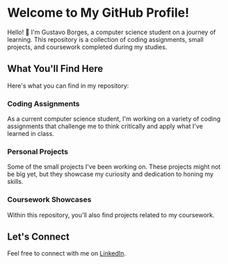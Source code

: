 # Welcome to My GitHub Profile!

Hello! 👋 I'm Gustavo Borges, a computer science student on a journey of learning. This repository is a collection of coding assignments, small projects, and coursework completed during my studies.

## What You'll Find Here

Here's what you can find in my repository:

### Coding Assignments

As a current computer science student, I'm working on a variety of coding assignments that challenge me to think critically and apply what I've learned in class.

### Personal Projects

Some of the small projects I've been working on. These projects might not be big yet, but they showcase my curiosity and dedication to honing my skills.

### Coursework Showcases

Within this repository, you'll also find projects related to my coursework.

## Let's Connect

Feel free to connect with me on [LinkedIn](https://www.linkedin.com/in/gustavo-borges-790866215/).
